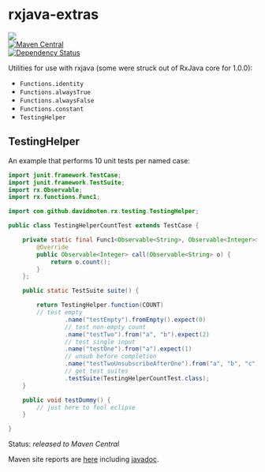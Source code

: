 rxjava-extras
=============

<a href="https://travis-ci.org/davidmoten/rxjava-extras"><img src="https://travis-ci.org/davidmoten/rxjava-extras.svg"/></a><br/>
[![Maven Central](https://maven-badges.herokuapp.com/maven-central/com.github.davidmoten/rxjava-extras/badge.svg?style=flat)](https://maven-badges.herokuapp.com/maven-central/com.github.davidmoten/rxjava-extras)<br/>
[![Dependency Status](https://gemnasium.com/com.github.davidmoten/rxjava-extras.svg)](https://gemnasium.com/com.github.davidmoten/rxjava-extras)


Utilities for use with rxjava (some were struck out of RxJava core for 1.0.0):

* ```Functions.identity```
* ```Functions.alwaysTrue```
* ```Functions.alwaysFalse```
* ```Functions.constant```
* ```TestingHelper```

TestingHelper
-----------------
An example that performs 10 unit tests per named case:

```java
import junit.framework.TestCase;
import junit.framework.TestSuite;
import rx.Observable;
import rx.functions.Func1;

import com.github.davidmoten.rx.testing.TestingHelper;

public class TestingHelperCountTest extends TestCase {

    private static final Func1<Observable<String>, Observable<Integer>> COUNT = new Func1<Observable<String>, Observable<Integer>>() {
        @Override
        public Observable<Integer> call(Observable<String> o) {
            return o.count();
        }
    };

    public static TestSuite suite() {

        return TestingHelper.function(COUNT)
        // test empty
                .name("testEmpty").fromEmpty().expect(0)
                // test non-empty count
                .name("testTwo").from("a", "b").expect(2)
                // test single input
                .name("testOne").from("a").expect(1)
                // unsub before completion
                .name("testTwoUnsubscribeAfterOne").from("a", "b", "c").expect(3)
                // get test suites
                .testSuite(TestingHelperCountTest.class);
    }

    public void testDummy() {
        // just here to fool eclipse
    }

}
```

Status: *released to Maven Central*

Maven site reports are [here](http://davidmoten.github.io/rxjava-extras/index.html) including [javadoc](http://davidmoten.github.io/rxjava-extras/apidocs/index.html).



